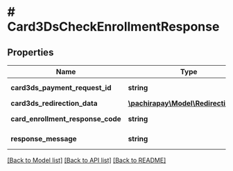 # # Card3DsCheckEnrollmentResponse

## Properties

Name | Type | Description | Notes
------------ | ------------- | ------------- | -------------
**card3ds_payment_request_id** | **string** | The paymentRequest identifier (Use to 3DS) | [optional] 
**card3ds_redirection_data** | [**\pachirapay\Model\RedirectionData**](RedirectionData.md) |  | [optional] 
**card_enrollment_response_code** | **string** | Gets or Sets checkCard3DEnrollmentCode | [optional] 
**response_message** | **string** | The global response message | [optional] 

[[Back to Model list]](../../README.md#documentation-for-models) [[Back to API list]](../../README.md#documentation-for-api-endpoints) [[Back to README]](../../README.md)


